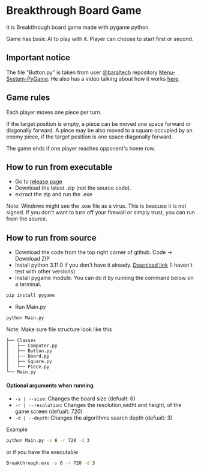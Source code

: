# Breakthrough Board Game

It is Breakthrough board game made with pygame python.

Game has basic AI to play with it. Player can choose to start first or second.
## Important notice
The file "Button.py" is taken from user [@baraltech](https://github.com/baraltech) repository [Menu-System-PyGame](https://github.com/baraltech/Menu-System-PyGame).
He also has a video talking about how it works [here](https://www.youtube.com/watch?v=GMBqjxcKogA&t=177s).

## Game rules
Each player moves one piece per turn.

If the target position is empty, a piece can be moved one space forward or diagonally forward. A piece may be also moved to a square occupied by an enemy piece, if the target position is one space diagonally forward.

The game ends if one player reaches opponent's home row.

## How to run from executable
- Go to [release page](https://github.com/memo1918/Breakthrough-board-game/releases)
- Download the latest .zip (not the source code).
- extract the zip and run the .exe

Note: Windows might see the .exe file as a virus. This is beacuse it is not signed. If you don't want to turn off your firewall or simply trust, you can run from the source.

## How to run from source
- Download the code from the top right corner of github. Code -> Download ZIP
- Install python 3.11.0 if you don't have it already. [Download link](https://www.python.org/downloads/release/python-3110/) (I haven't test with other versions)
- Install pygame module. You can do it by running the command below on a terminal.
```cmd
pip install pygame
```
- Run Main.py
```cmd
python Main.py
```
Note: Make sure file structure look like this

    ├── Classes                      
    │   ├── Computer.py
    │   ├── Button.py
    │   ├── Board.py
    │   ├── Square.py     
    │   └── Piece.py        
    └── Main.py
    
#### Optional arguments when running
- ```-s | --size```: Changes the board size (defualt: 6)
- ```-r | --resolution```: Changes the resolution,widht and height, of the game screen (defualt: 720)
- ```-d | --depth```: Changes the algorithms search depth (defualt: 3)

Example
```cmd
python Main.py -s 6 -r 720 -d 3
```
or if you have the executable
```cmd
Breakthrough.exe -s 6 -r 720 -d 3
```
